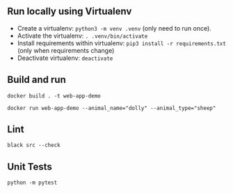 ## Run locally using Virtualenv

- Create a virtualenv: `python3 -m venv .venv` (only need to run once).
- Activate the virtualenv: `. .venv/bin/activate`
- Install requirements within virtualenv: `pip3 install -r requirements.txt` (only when requirements change)
- Deactivate virtualenv: `deactivate`

## Build and run

`docker build . -t web-app-demo`

`docker run web-app-demo --animal_name="dolly" --animal_type="sheep"`

## Lint

`black src --check`

## Unit Tests

`python -m pytest`
